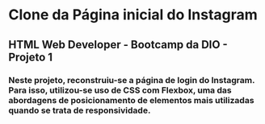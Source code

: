 # Clone da Página inicial do Instagram

## HTML Web Developer - Bootcamp da DIO - Projeto 1

### Neste projeto, reconstruiu-se a página de login do Instagram. Para isso, utilizou-se uso de CSS com Flexbox, uma das abordagens de posicionamento de elementos mais utilizadas quando se trata de responsividade. 

